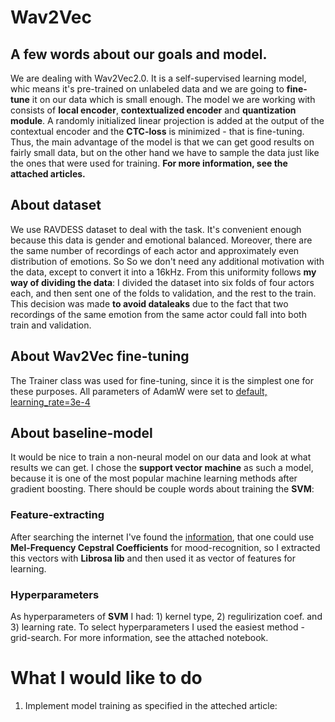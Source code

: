 # Wav2Vec
## A few words about our goals and model.
We are dealing with Wav2Vec2.0. It is a self-supervised learning model, whic means it's pre-trained on unlabeled data and we are going to **fine-tune** it on our data which is small enough. The model we are working with consists of **local encoder**, **contextualized encoder** and **quantization module**. A randomly initialized linear projection is added at the output of the contextual encoder and the **CTC-loss** is minimized - that is fine-tuning. Thus, the main advantage of the model is that we can get good results on fairly small data, but on the other hand we have to sample the data just like the ones that were used for training. **For more information, see the attached articles.**
## About dataset
We use RAVDESS dataset to deal with the task. It's convenient enough because this data is gender and emotional balanced. Moreover, there are the same number of recordings of each actor and approximately even distribution of emotions. So So we don't need any additional motivation with the data, except to convert it into a 16kHz. From this uniformity follows **my way of dividing the data**: I divided the dataset into six folds of four actors each, and then sent one of the folds to validation, and the rest to the train. This decision was made **to avoid dataleaks** due to the fact that two recordings of the same emotion from the same actor could fall into both train and validation.
## About Wav2Vec fine-tuning
The Trainer class was used for fine-tuning, since it is the simplest one for these purposes. All parameters of AdamW were set to [default, learning_rate=3e-4](https://arxiv.org/pdf/1412.6980.pdf)
## About baseline-model
It would be nice to train a non-neural model on our data and look at what results we can get. I chose the **support vector machine** as such a model, because it is one of the most popular machine learning methods after gradient boosting. There should be couple words about training the **SVM**:
### Feature-extracting
After searching the internet I've found the [information](https://daehnhardt.com/blog/2023/03/05/python-audio-signal-processing-with-librosa/), that one could use **Mel-Frequency Cepstral Coefficients** for mood-recognition, so I extracted this vectors with **Librosa lib** and then used it as vector of features for learning.
### Hyperparameters
As hyperparameters of **SVM** I had: 1) kernel type, 2) regulirization coef. and 3) learning rate. To select hyperparameters I used the easiest method - grid-search. For more information, see the attached notebook.
# What I would like to do
1) Implement model training as specified in the atteched article: 
